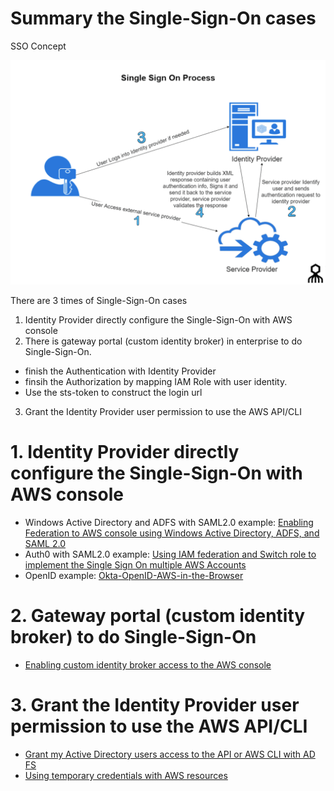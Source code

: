 # Summary the Single-Sign-On cases

SSO Concept

![SSO Concept](media/SSO-Concept.png)

There are 3 times of Single-Sign-On cases
1. Identity Provider directly configure the Single-Sign-On with AWS console
2. There is gateway portal (custom identity broker) in enterprise to do Single-Sign-On. 
- finish the Authentication with Identity Provider
- finsih the Authorization by mapping IAM Role with user identity. 
- Use the sts-token to construct the login url
3. Grant the Identity Provider user permission to use the AWS API/CLI

# 1. Identity Provider directly configure the Single-Sign-On with AWS console
- Windows Active Directory and ADFS with SAML2.0 example: [Enabling Federation to AWS console using Windows Active Directory, ADFS, and SAML 2.0](Using-ADFS-SSO.md)
- Auth0 with SAML2.0 example: [Using IAM federation and Switch role to implement the Single Sign On multiple AWS Accounts](https://aws.amazon.com/cn/blogs/china/enable-single-sign-on-sso-and-aws-multi-account-management-for-enterprise-users-with-aws-federation-authentication/)
- OpenID example: [Okta-OpenID-AWS-in-the-Browser](Okta-OpenID-AWS-in-the-Browser.md)

# 2. Gateway portal (custom identity broker) to do Single-Sign-On
- [Enabling custom identity broker access to the AWS console](Customer_Idp_Broker_access_aws_console.md)

# 3. Grant the Identity Provider user permission to use the AWS API/CLI
- [Grant my Active Directory users access to the API or AWS CLI with AD FS](https://aws.amazon.com/cn/premiumsupport/knowledge-center/adfs-grant-ad-access-api-cli/)
- [Using temporary credentials with AWS resources](../Using-temporary-credentials-with-AWS-resources.md)